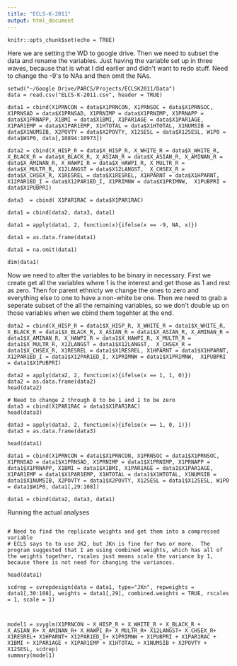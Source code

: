 ```yaml
---
title: "ECLS-K-2011"
output: html_document
---
```


```{r setup, include=FALSE}
knitr::opts_chunk$set(echo = TRUE)
```

Here we are setting the WD to google drive.  Then we need to subset the data and rename the variables.  Just having the variable set up in three waves, because that is what I did earlier and didn't want to redo stuff.  Need to change the -9's to NAs and then omit the NAs.
```{r}
setwd("~/Google Drive/PARCS/Projects/ECLSK2011/Data")
data = read.csv("ELCS-K-2011.csv", header = TRUE)

data1 = cbind(X1PRNCON = data$X1PRNCON, X1PRNSOC = data$X1PRNSOC, X1PRNSAD = data$X1PRNSAD, X1PRNIMP = data$X1PRNIMP, X1PRNAPP = data$X1PRNAPP, X1BMI = data$X1BMI, X1PAR1AGE = data$X1PAR1AGE, X1PAR1EMP = data$X1PAR1EMP, X1HTOTAL = data$X1HTOTAL, X1NUMSIB = data$X1NUMSIB, X2POVTY = data$X2POVTY, X12SESL = data$X12SESL, W1P0 = data$W1P0, data[,10894:10973])

data2 = cbind(X_HISP_R = data$X_HISP_R, X_WHITE_R = data$X_WHITE_R, X_BLACK_R = data$X_BLACK_R, X_ASIAN_R = data$X_ASIAN_R, X_AMINAN_R = data$X_AMINAN_R, X_HAWPI_R = data$X_HAWPI_R, X_MULTR_R = data$X_MULTR_R, X12LANGST = data$X12LANGST,  X_CHSEX_R = data$X_CHSEX_R, X1RESREL = data$X1RESREL, X1HPARNT = data$X1HPARNT, X12PAR1ED_I = data$X12PAR1ED_I, X1PRIMNW = data$X1PRIMNW,  X1PUBPRI = data$X1PUBPRI)

data3  = cbind( X1PAR1RAC = data$X1PAR1RAC)

data1 = cbind(data2, data3, data1)

data1 = apply(data1, 2, function(x){ifelse(x == -9, NA, x)})

data1 = as.data.frame(data1)

data1 = na.omit(data1)

dim(data1)
```
Now we need to alter the variables to be binary in necessary.  First we create get all the variables where 1 is the interest and get those as 1 and rest as zero.  Then for parent ethnicty we change the ones to zero and everything else to one to have a non-white be one.  Then we need to grab a seperate subset of the all the remaining variables, so we don't double up on those variables when we cbind them togehter at the end.
```{r}
data2 = cbind(X_HISP_R = data1$X_HISP_R, X_WHITE_R = data1$X_WHITE_R, X_BLACK_R = data1$X_BLACK_R, X_ASIAN_R = data1$X_ASIAN_R, X_AMINAN_R = data1$X_AMINAN_R, X_HAWPI_R = data1$X_HAWPI_R, X_MULTR_R = data1$X_MULTR_R, X12LANGST = data1$X12LANGST,  X_CHSEX_R = data1$X_CHSEX_R, X1RESREL = data1$X1RESREL, X1HPARNT = data1$X1HPARNT, X12PAR1ED_I = data1$X12PAR1ED_I, X1PRIMNW = data1$X1PRIMNW,  X1PUBPRI = data1$X1PUBPRI)

data2 = apply(data2, 2, function(x){ifelse(x == 1, 1, 0)})
data2 = as.data.frame(data2)
head(data2)

# Need to change 2 through 8 to be 1 and 1 to be zero
data3 = cbind(X1PAR1RAC = data1$X1PAR1RAC)
head(data3)

data3 = apply(data3, 2, function(x){ifelse(x == 1, 0, 1)})
data3 = as.data.frame(data3)

head(data1)

data1 = cbind(X1PRNCON = data1$X1PRNCON, X1PRNSOC = data1$X1PRNSOC, X1PRNSAD = data1$X1PRNSAD, X1PRNIMP = data1$X1PRNIMP, X1PRNAPP = data1$X1PRNAPP, X1BMI = data1$X1BMI, X1PAR1AGE = data1$X1PAR1AGE, X1PAR1EMP = data1$X1PAR1EMP, X1HTOTAL = data1$X1HTOTAL, X1NUMSIB = data1$X1NUMSIB, X2POVTY = data1$X2POVTY, X12SESL = data1$X12SESL, W1P0 = data1$W1P0, data1[,29:108])

data1 = cbind(data2, data3, data1)

```
Running the actual analyses
```{r}

# Need to find the replicate weights and get them into a compressed variable
# ECLS says to to use JK2, but JKn is fine for two or more.  The program suggested that I am using combined weights, which has all of the weights together, rscales just means scale the variance by 1, because there is not need for changing the variances. 

head(data1)

scdrep = svrepdesign(data = data1, type="JKn", repweights = data1[,30:108], weights = data1[,29], combined.weights = TRUE, rscales = 1, scale = 1)



model1 = svyglm(X1PRNCON ~ X_HISP_R + X_WHITE_R + X_BLACK_R + X_ASIAN_R+ X_AMINAN_R+ X_HAWPI_R+ X_MULTR_R+ X12LANGST+ X_CHSEX_R+ X1RESREL+ X1HPARNT+ X12PAR1ED_I+ X1PRIMNW + X1PUBPRI + X1PAR1RAC + X1BMI + X1PAR1AGE + X1PAR1EMP + X1HTOTAL + X1NUMSIB + X2POVTY + X12SESL, scdrep)
summary(model1)
```

